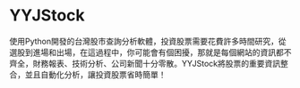 # YYJStock
使用Python開發的台灣股市查詢分析軟體，投資股票需要花費許多時間研究，從選股到進場和出場，在這過程中，你可能會有個困擾，那就是每個網站的資訊都不齊全，財務報表、技術分析、公司新聞十分零散。YYJStock將股票的重要資訊整合，並且自動化分析，讓投資股票省時簡單！
